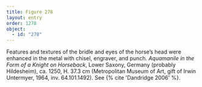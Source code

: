 ```yaml
---
title: Figure 278
layout: entry
order: 1278
object:
  - id: "278"
---
```


Features and textures of the bridle and eyes of the horse’s head were enhanced in the metal with chisel, engraver, and punch. *Aquamanile in the Form of a Knight on Horseback*, Lower Saxony, Germany (probably Hildesheim), ca. 1250, H. 37.3 cm (Metropolitan Museum of Art, gift of Irwin Untermyer, 1964, inv. 64.101.1492). See {% cite 'Dandridge 2006' %}.
